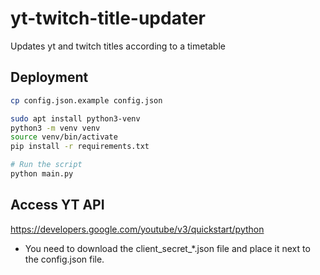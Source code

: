 # yt-twitch-title-updater

Updates yt and twitch titles according to a timetable

## Deployment

```bash
cp config.json.example config.json

sudo apt install python3-venv
python3 -m venv venv
source venv/bin/activate
pip install -r requirements.txt

# Run the script
python main.py
```

## Access YT API

<https://developers.google.com/youtube/v3/quickstart/python>

- You need to download the client_secret_*.json file and place it next to the config.json file.
